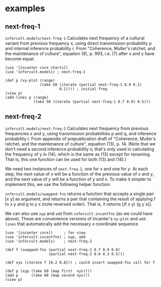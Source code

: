 # examples

## next-freq-1

`infercult.models/next-freq-1` Calculates next frequency of a cultural variant from
previous frequency x, using direct transmission probability p and
internal inference probability r.  From "Coherence, Muller's ratchet,
and the maintenance of culture", equation (9), p. 993, i.e. (7) after
x and y have become equal.

	(use '[incanter core charts])
	(use 'infercult.models) ; next-freq-1

	(def p (xy-plot (range) 
	                (take 50 (iterate (partial next-freq-1 0.9 0.1)
	                         0.1)))) ; initial freq
	(view p)
	(add-lines p (range)
	             (take 50 (iterate (partial next-freq-1 0.7 0.9) 0.5)))

## next-freq-2

`infercult.models/next-freq-2` Calculates next frequency from previous frequencies x
and y, using  transmission probabilities p and q, and inference
probability r. From appendix of prepublication draft of "Coherence,
Muller's ratchet,  and the maintenance of culture", equation (13), p.
14.  (Note that we don't need a second inference probability s; that's
only used in calculating the frequency of y in (14), which is the same
as (13) except for renaming. That is, this one function can be used
for both (13) and (14).)

We need two instances of `next-freq-2`, one for *x* and one for *y*.
At each step, the next value of *x* will be a function of the previous
value of *x* and *y*, and the next value of *y* will be a function of
*y* and *x*.  To make it simpler to implement this, we use the following
helper function:

`infercult.models/swapped-fns` returns a function that accepts a single pair [x y] as
argument, and  returns a pair that containing the result of applying f
to x y and g to y x (note reversed order).  That is, it returns [(f x
y) (g y x)].

We can also use `xyp` and `add` from `infercult.incantfns` (as we could
have above).  These are convenience versions of Incanter's `xy-plot` and
`add-lines` that automatically add the necessary *x* coordinate
sequence.

	(use '[incanter core])     ; for view
	(use 'infercult.incantfns) ; xyp, add
	(use 'infercult.models)    ; next-freq-2

	(def f (swapped-fns (partial next-freq-2 0.7 0.9 0.8)
	                    (partial next-freq-2 0.8 0.3 0.5)))

	(def xys (iterate f [0.2 0.8])) ; could insert swapped-fns call for f

	(def p (xyp (take 60 (map first  xys))))
	(add p      (take 60 (map second xys)))
	(view p)
